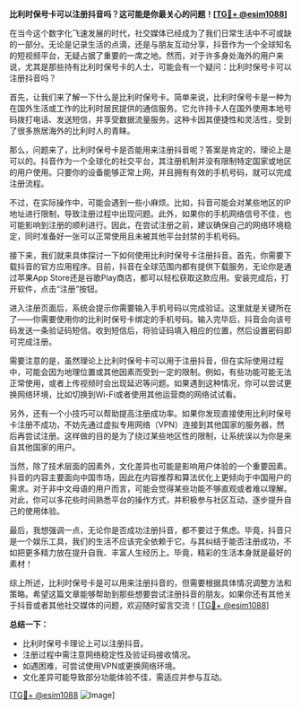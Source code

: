 **比利时保号卡可以注册抖音吗？这可能是你最关心的问题！[[TG💪+ @esim1088](https://t.me/s/esim1088)]**

在当今这个数字化飞速发展的时代，社交媒体已经成为了我们日常生活中不可或缺的一部分。无论是记录生活的点滴，还是与朋友互动分享，抖音作为一个全球知名的短视频平台，无疑占据了重要的一席之地。然而，对于许多身处海外的用户来说，尤其是那些持有比利时保号卡的人士，可能会有一个疑问：比利时保号卡可以注册抖音吗？

首先，让我们来了解一下什么是比利时保号卡。简单来说，比利时保号卡是一种为在国外生活或工作的比利时居民提供的通信服务。它允许持卡人在国外使用本地号码拨打电话、发送短信，并享受数据流量服务。这种卡因其便捷性和灵活性，受到了很多旅居海外的比利时人的青睐。

那么，问题来了，比利时保号卡是否能用来注册抖音呢？答案是肯定的，理论上是可以的。抖音作为一个全球化的社交平台，其注册机制并没有限制特定国家或地区的用户使用。只要你的设备能够正常上网，并且拥有有效的手机号码，就可以完成注册流程。

不过，在实际操作中，可能会遇到一些小麻烦。比如，抖音可能会对某些地区的IP地址进行限制，导致注册过程中出现问题。此外，如果你的手机网络信号不佳，也可能影响到注册的顺利进行。因此，在尝试注册之前，建议确保自己的网络环境稳定，同时准备好一张可以正常使用且未被其他平台封禁的手机号码。

接下来，我们就来具体探讨一下如何使用比利时保号卡注册抖音。首先，你需要下载抖音的官方应用程序。目前，抖音在全球范围内都有提供下载服务，无论你是通过苹果App Store还是谷歌Play商店，都可以轻松获取这款应用。安装完成后，打开软件，点击“注册”按钮。

进入注册页面后，系统会提示你需要输入手机号码以完成验证。这里就是关键所在了——你需要使用你的比利时保号卡绑定的手机号码。输入完毕后，抖音会向该号码发送一条验证码短信。收到短信后，将验证码填入相应的位置，然后设置密码即可完成注册。

需要注意的是，虽然理论上比利时保号卡可以用于注册抖音，但在实际使用过程中，可能会因为地理位置或其他因素而受到一定的限制。例如，有些功能可能无法正常使用，或者上传视频时会出现延迟等问题。如果遇到这种情况，你可以尝试更换网络环境，比如切换到Wi-Fi或者使用其他运营商的网络试试看。

另外，还有一个小技巧可以帮助提高注册成功率。如果你发现直接使用比利时保号卡注册不成功，不妨先通过虚拟专用网络（VPN）连接到其他国家的服务器，然后再尝试注册。这样做的目的是为了绕过某些地区性的限制，让系统误以为你是来自其他国家的用户。

当然，除了技术层面的因素外，文化差异也可能是影响用户体验的一个重要因素。抖音的内容主要面向中国市场，因此在内容推荐和算法优化上更倾向于中国用户的需求。对于非中文母语的用户而言，可能会觉得某些功能不够直观或者难以理解。对此，你可以多花些时间熟悉平台的操作方式，并积极参与社区互动，逐步提升自己的使用体验。

最后，我想强调一点，无论你是否成功注册抖音，都不要过于焦虑。毕竟，抖音只是一个娱乐工具，我们的生活不应该完全依赖于它。与其纠结于能否注册成功，不如把更多精力放在提升自我、丰富人生经历上。毕竟，精彩的生活本身就是最好的素材！

综上所述，比利时保号卡是可以用来注册抖音的，但需要根据具体情况调整方法和策略。希望这篇文章能够帮助到那些想要尝试注册抖音的朋友。如果你还有其他关于抖音或者其他社交媒体的问题，欢迎随时留言交流！[[TG💪+ @esim1088](https://t.me/s/esim1088)]

**总结一下：**  
- 比利时保号卡理论上可以注册抖音。  
- 注册过程中需注意网络稳定性及验证码接收情况。  
- 如遇困难，可尝试使用VPN或更换网络环境。  
- 文化差异可能导致部分功能体验不佳，需适应并参与互动。  

[[TG💪+ @esim1088](https://t.me/s/esim1088) ![Image](https://i.postimg.cc/4NQfJmqS/Snipaste-2025-05-13-00-14-12.png)]